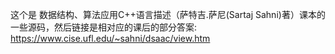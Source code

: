 这个是 数据结构、算法应用C++语言描述（萨特吉.萨尼(Sartaj Sahni)著）课本的一些源码，然后链接是相对应的课后的部分答案:
https://www.cise.ufl.edu/~sahni/dsaac/view.htm
